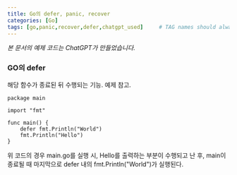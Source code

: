 ```yaml
---
title: Go의 defer, panic, recover
categories: [Go]
tags: [go,panic,recover,defer,chatgpt_used]     # TAG names should always be lowercase
---
```

*본 문서의 예제 코드는 ChatGPT가 만들었습니다.*

### GO의 defer

해당 함수가 종료된 뒤 수행되는 기능. 예제 참고.

```
package main

import "fmt"

func main() {
    defer fmt.Println("World")
    fmt.Println("Hello")
}
```

위 코드의 경우 main.go를 실행 시, Hello를 출력하는 부분이 수행되고 난 후, main이 종료될 때 마지막으로 defer 내의 fmt.Println("World")가 실행된다.
